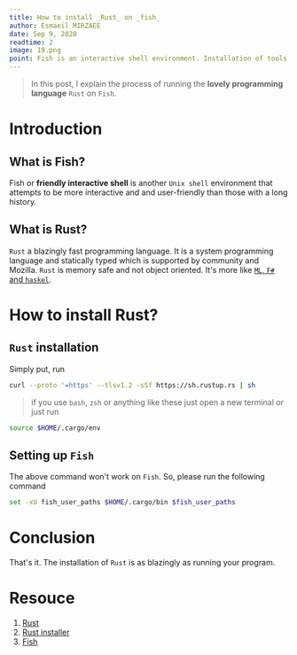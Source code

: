 ```yaml
---
title: How to install _Rust_ on _fish_
author: Esmaeil MIRZAEE
date: Sep 9, 2020
readtime: 2
image: 19.png
point: Fish is an interactive shell environment. Installation of tools or programming languages on it is somehow tricky due to its way of working.
---
```


> In this post, I explain the process of running the **lovely programming language** `Rust` on `Fish`.

# Introduction

## What is Fish?

Fish or **friendly interactive shell** is another `Unix shell` environment that attempts to be more interactive and and user-friendly than those with a long history.

## What is Rust?

`Rust` a blazingly fast programming language. It is a system programming language and statically typed which is supported by community and Mozilla. `Rust` is memory safe and not object oriented. It's more like [`ML`, `F#` and `haskel`](https://newrustacean.com/show_notes/e000/index.html).

# How to install Rust?

## `Rust` installation

Simply put, run

```Bash
curl --proto '=https' --tlsv1.2 -sSf https://sh.rustup.rs | sh
```

> if you use `bash`, `zsh` or anything like these just open a new terminal or just run

```bash
source $HOME/.cargo/env
```

## Setting up `Fish`

The above command won't work on `Fish`. So, please run the following command

```bash
set -xU fish_user_paths $HOME/.cargo/bin $fish_user_paths
```

# Conclusion

That's it. The installation of `Rust` is as blazingly as running your program.

# Resouce

1. [Rust](https://www.rust-lang.org/)
1. [Rust installer](https://rustup.rs/)
1. [Fish](https://fishshell.com/)

